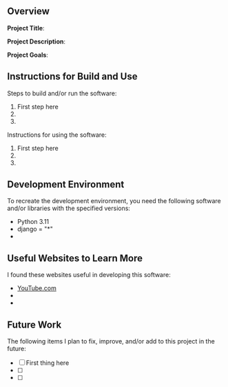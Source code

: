 ## Overview

**Project Title**:

**Project Description**:

**Project Goals**:

## Instructions for Build and Use

Steps to build and/or run the software:

1. First step here
2.
3.

Instructions for using the software:

1. First step here
2.
3.

## Development Environment 

To recreate the development environment, you need the following software and/or libraries with the specified versions:

* Python 3.11
* django = "*"
*

## Useful Websites to Learn More

I found these websites useful in developing this software:

* [YouTube.com](https://www.youtube.com/watch?v=rHux0gMZ3Eg)
*
*

## Future Work

The following items I plan to fix, improve, and/or add to this project in the future:

* [ ] First thing here
* [ ]
* [ ]
